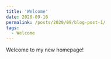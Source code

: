 ```yaml
---
title: 'Welcome'
date: 2020-09-16
permalink: /posts/2020/09/blog-post-1/
tags:
  - Welcome
---
```


Welcome to my new homepage!
